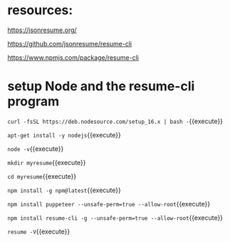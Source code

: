 
# resources:

https://jsonresume.org/

https://github.com/jsonresume/resume-cli

https://www.npmjs.com/package/resume-cli





# setup Node and the resume-cli program

`curl -fsSL https://deb.nodesource.com/setup_16.x | bash -`{{execute}}

`apt-get install -y nodejs`{{execute}}

`node -v`{{execute}}

`mkdir myresume`{{execute}}

`cd myresume`{{execute}}

`npm install -g npm@latest`{{execute}}

`npm install puppeteer --unsafe-perm=true --allow-root`{{execute}}

`npm install resume-cli -g --unsafe-perm=true --allow-root`{{execute}}

`resume -V`{{execute}}
